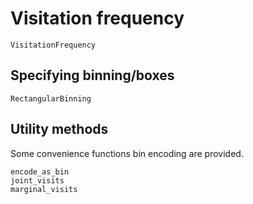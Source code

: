 # Visitation frequency

```@docs
VisitationFrequency
```

## Specifying binning/boxes

```@docs
RectangularBinning
```

## Utility methods

Some convenience functions bin encoding are provided.

```@docs
encode_as_bin
joint_visits
marginal_visits
```
